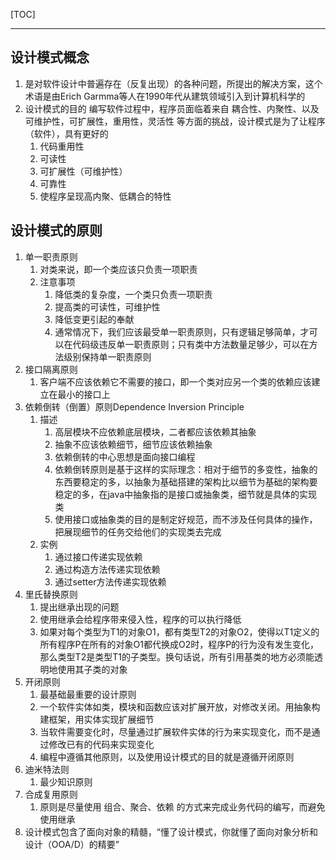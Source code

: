 [TOC]

------



## 设计模式概念

1. 是对软件设计中普遍存在（反复出现）的各种问题，所提出的解决方案，这个术语是由Erich Garmma等人在1990年代从建筑领域引入到计算机科学的
2. 设计模式的目的 编写软件过程中，程序员面临着来自 耦合性、内聚性、以及可维护性，可扩展性，重用性，灵活性 等方面的挑战，设计模式是为了让程序（软件），具有更好的
   1. 代码重用性
   2. 可读性
   3. 可扩展性（可维护性）
   4. 可靠性
   5. 使程序呈现高内聚、低耦合的特性

## 设计模式的原则

1. 单一职责原则
   1. 对类来说，即一个类应该只负责一项职责
   2. 注意事项
      1. 降低类的复杂度，一个类只负责一项职责
      2. 提高类的可读性，可维护性
      3. 降低变更引起的奉献
      4. 通常情况下，我们应该最受单一职责原则，只有逻辑足够简单，才可以在代码级违反单一职责原则；只有类中方法数量足够少，可以在方法级别保持单一职责原则
2. 接口隔离原则
   1. 客户端不应该依赖它不需要的接口，即一个类对应另一个类的依赖应该建立在最小的接口上
3. 依赖倒转（倒置）原则Dependence Inversion Principle
   1. 描述
      1. 高层模块不应依赖底层模块，二者都应该依赖其抽象
      2. 抽象不应该依赖细节，细节应该依赖抽象
      3. 依赖倒转的中心思想是面向接口编程
      4. 依赖倒转原则是基于这样的实际理念：相对于细节的多变性，抽象的东西要稳定的多，以抽象为基础搭建的架构比以细节为基础的架构要稳定的多，在java中抽象指的是接口或抽象类，细节就是具体的实现类
      5. 使用接口或抽象类的目的是制定好规范，而不涉及任何具体的操作，把展现细节的任务交给他们的实现类去完成
   2. 实例
      1. 通过接口传递实现依赖
      2. 通过构造方法传递实现依赖
      3. 通过setter方法传递实现依赖
4. 里氏替换原则
   1. 提出继承出现的问题
   2. 使用继承会给程序带来侵入性，程序的可以执行降低
   3. 如果对每个类型为T1的对象O1，都有类型T2的对象O2，使得以T1定义的所有程序P在所有的对象O1都代换成O2时，程序P的行为没有发生变化，那么类型T2是类型T1的子类型。换句话说，所有引用基类的地方必须能透明地使用其子类的对象
5. 开闭原则
   1. 最基础最重要的设计原则
   2. 一个软件实体如类，模块和函数应该对扩展开放，对修改关闭。用抽象构建框架，用实体实现扩展细节
   3. 当软件需要变化时，尽量通过扩展软件实体的行为来实现变化，而不是通过修改已有的代码来实现变化
   4. 编程中遵循其他原则，以及使用设计模式的目的就是遵循开闭原则
6. 迪米特法则
   1. 最少知识原则
7. 合成复用原则
   1. 原则是尽量使用 组合、聚合、依赖 的方式来完成业务代码的编写，而避免使用继承
8. 设计模式包含了面向对象的精髓，“懂了设计模式，你就懂了面向对象分析和设计（OOA/D）的精要”